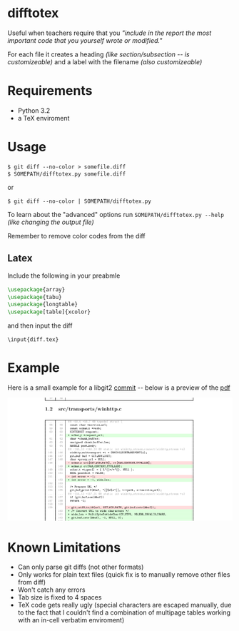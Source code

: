 difftotex
=========

Useful when teachers require that you *"include in the report the most important code that you yourself wrote or modified."*

For each file it creates a heading *(like section/subsection -- is customizeable)* and a label with the filename *(also customizeable)*

Requirements
============

* Python 3.2
* a TeX enviroment

Usage
=====

    $ git diff --no-color > somefile.diff
    $ SOMEPATH/difftotex.py somefile.diff

or

    $ git diff --no-color | SOMEPATH/difftotex.py

To learn about the "advanced" options run `SOMEPATH/difftotex.py --help` *(like changing the output file)*

Remember to remove color codes from the diff

Latex
-----

Include the following in your preabmle

```tex
\usepackage{array}
\usepackage{tabu}
\usepackage{longtable}
\usepackage[table]{xcolor}
```

and then input the diff

    \input{diff.tex}

Example
=======

Here is a small example for a libgit2 [commit](https://github.com/libgit2/libgit2/commit/08283cbdb857d09f8e623c5c23abcaa499b6b3fc) -- below is a preview of the [pdf](/example/parent.pdf)

![examplepng](/example/example.png)

Known Limitations
=================
* Can only parse git diffs (not other formats)
* Only works for plain text files (quick fix is to manually remove other files from diff)
* Won't catch any errors
* Tab size is fixed to 4 spaces
* TeX code gets really ugly (special characters are escaped manually, due to the fact that I couldn't find a combination of multipage tables working with an in-cell verbatim enviroment)
